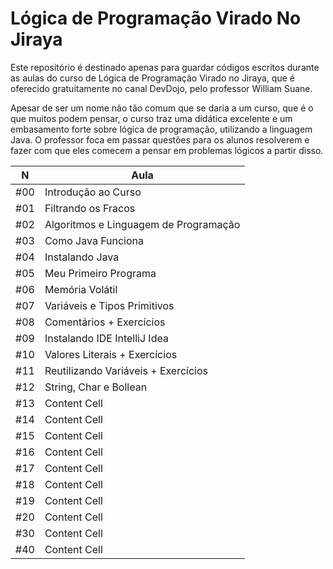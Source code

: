 # Lógica de Programação Virado No Jiraya

Este repositório é destinado apenas para guardar códigos escritos durante as aulas do curso de Lógica de Programação Virado no Jiraya, que é oferecido gratuitamente no canal DevDojo, pelo professor William Suane.

Apesar de ser um nome não tão comum que se daria a um curso, que é o que muitos podem pensar, o curso traz uma didática excelente e um embasamento forte sobre lógica de programação, utilizando a linguagem Java. O professor foca em passar questões para os alunos resolverem e fazer com que eles comecem a pensar em problemas lógicos a partir disso.

| N  | Aula                                  |
|----|---------------------------------------|
| #00 | Introdução ao Curso                   |
| #01 | Filtrando os Fracos                   |
| #02 | Algoritmos e Linguagem de Programação |
| #03 | Como Java Funciona                    |
| #04 | Instalando Java                       |
| #05 | Meu Primeiro Programa                 |
| #06 | Memória Volátil                       |
| #07 | Variáveis e Tipos Primitivos          |
| #08 | Comentários + Exercícios              |
| #09 | Instalando IDE IntelliJ Idea          |
| #10 | Valores Literais + Exercícios         |
| #11 | Reutilizando Variáveis + Exercícios   |
| #12 | String, Char e Bollean                |
| #13 | Content Cell                          |
| #14 | Content Cell                          |
| #15 | Content Cell                          |
| #16 | Content Cell                          |
| #17 | Content Cell                          |
| #18 | Content Cell                          |
| #19 | Content Cell                          |
| #20 | Content Cell                          |
| #30 | Content Cell                          |
| #40 | Content Cell                          |


